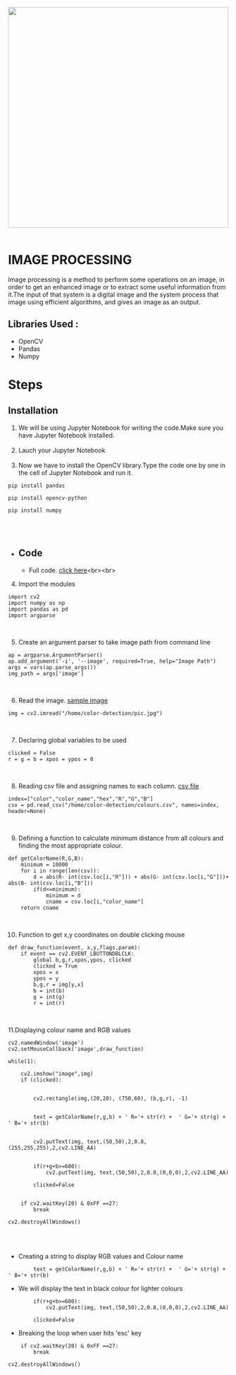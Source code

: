 <img src="https://github.com/Godson-Thomas/Colour_Detection-Python/blob/master/Files/detected.gif" width="500"  /> <br><br>
# IMAGE PROCESSING
Image processing is a method to perform some operations on an image, in order to get an enhanced image or to extract some useful information from it.The input of that system is a digital image and the system process that image using efficient algorithms, and gives an image as an output.


## Libraries Used :
- OpenCV
- Pandas
- Numpy
# Steps
## Installation


1. We will be using Jupyter Notebook for writing the code.Make sure you have Jupyter Notebook installed.<br><br>
2. Lauch your Jupyter Notebook<br><br>
3. Now we have to install the OpenCV library.Type the code one by one in the cell of Jupyter Notebook and run it.
```
pip install pandas
```
```
pip install opencv-python
```
```
pip install numpy
```
<br><br>
* ## Code 
  - Full code.   [click here]("https://github.com/Godson-Thomas/Colour_Detection-Python/blob/master/Colour_Detection.ipynb")<br><br>
4. Import the modules
```
import cv2
import numpy as np
import pandas as pd
import argparse
```
<br>

5. Create an argument parser to take image path from command line
```
ap = argparse.ArgumentParser()
ap.add_argument('-i', '--image', required=True, help="Image Path")
args = vars(ap.parse_args())
img_path = args['image']
```
<br>

6. Read the image.   [sample image](https://raw.githubusercontent.com/Godson-Thomas/Colour_Detection-Python/master/Files/pic.jpg)
```
img = cv2.imread("/home/color-detection/pic.jpg")
```
<br>

7. Declaring global variables to be used
```
clicked = False
r = g = b = xpos = ypos = 0
```
<br>

8. Reading csv file and assigning names to each column.  [csv file](https://raw.githubusercontent.com/Godson-Thomas/Colour_Detection-Python/master/Files/colours.csv)
```
index=["color","color_name","hex","R","G","B"]
csv = pd.read_csv("/home/color-detection/colours.csv", names=index, header=None)
```
<br>

9. Defining a function to calculate minimum distance from all colours and finding the most appropriate colour.
```
def getColorName(R,G,B):
    minimum = 10000
    for i in range(len(csv)):
        d = abs(R- int(csv.loc[i,"R"])) + abs(G- int(csv.loc[i,"G"]))+ abs(B- int(csv.loc[i,"B"]))
        if(d<=minimum):
            minimum = d
            cname = csv.loc[i,"color_name"]
    return cname
```
<br>

10. Function to get x,y coordinates on double clicking mouse
```
def draw_function(event, x,y,flags,param):
    if event == cv2.EVENT_LBUTTONDBLCLK:
        global b,g,r,xpos,ypos, clicked
        clicked = True
        xpos = x
        ypos = y
        b,g,r = img[y,x]
        b = int(b)
        g = int(g)
        r = int(r)
```
<br>

11.Displaying colour name and RGB values
```
cv2.namedWindow('image')
cv2.setMouseCallback('image',draw_function)

while(1):

    cv2.imshow("image",img)
    if (clicked):
   
        
        cv2.rectangle(img,(20,20), (750,60), (b,g,r), -1)

       
        text = getColorName(r,g,b) + ' R='+ str(r) +  ' G='+ str(g) +  ' B='+ str(b)
        
       
        cv2.putText(img, text,(50,50),2,0.8,(255,255,255),2,cv2.LINE_AA)

       
        if(r+g+b>=600):
            cv2.putText(img, text,(50,50),2,0.8,(0,0,0),2,cv2.LINE_AA)
            
        clicked=False

    
    if cv2.waitKey(20) & 0xFF ==27:
        break
    
cv2.destroyAllWindows()
```
<br><br>

- Creating a string to display RGB values and Colour name
```
        text = getColorName(r,g,b) + ' R='+ str(r) +  ' G='+ str(g) +  ' B='+ str(b)
```

- We will display the text in black colour for lighter colours
```
        if(r+g+b>=600):
            cv2.putText(img, text,(50,50),2,0.8,(0,0,0),2,cv2.LINE_AA)
            
        clicked=False
```
- Breaking the loop when user hits 'esc' key
```    
    if cv2.waitKey(20) & 0xFF ==27:
        break
    
cv2.destroyAllWindows()
```
